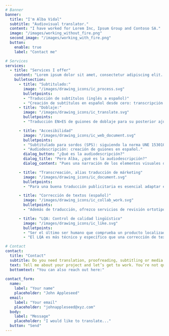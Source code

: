 ```yaml
---
# Banner
banner:
  title: "I'm Alba Vidal"
  subtitle: "Audiovisual translator." 
  content: "I have worked for Lorem Inc, Ipsum Group and Contoso SA."
  image: "/images/working_without_fire.png"
  second_image: "/images/working_with_fire.png"
  button:
    enable: true
    label: "Contact me"

# Services
services:
  - title: "Services I offer"
    content: "Lorem ipsum dolor sit amet, consectetur adipiscing elit. Nulla volutpat lorem a sodales consequat. Nulla mattis libero id ligula aliquam commodo. Nullam non urna nec mi pharetra hendrerit."
    bulletsection:
      - title: "Subtitulado:"
        image: "/images/drawing_icons/ic_process.svg"
        bulletpoints:
        - "Traducción de subtítulos (inglés a español)"
        - "Creación de subtítulos en español desde cero: transcripción y pautado."
      - title: "Doblaje:"
        image: "/images/drawing_icons/ic_translate.svg"
        bulletpoints:
        - "Traducción EN>ES de guiones de doblaje para su posterior ajuste"

      - title: "Accesibilidad"
        image: "/images/drawing_icons/ic_web_document.svg"
        bulletpoints:
        - "Subtitulado para sordos (SPS): siguiendo la norma UNE 153010."
        - "Audiodescripción: creación de guiones en español."
        dialog_button: "¿Qué es la audiodescripción?"
        dialog_title: "Pero Alba, ¿qué es la audiodescripción?"
        dialog_content: "Pues una narración de los elementos visuales de un vídeo, para mejorar el acceso al cine y la TV de las personas con discapacidad (vamos, una cosa muy bonita y necesaria). Más info [aquí](https://www.once.es/servicios-sociales/cultura-y-ocio/audiodescripcion-para-quienes-gustan-del-cine-y-del-teatro)."

      - title: "Transcreación, alias traducción de márketing"
        image: "/images/drawing_icons/ic_document.svg"
        bulletpoints:
        - "Para una buena traducción publicitaria es esencial adaptar el tono y las referencias culturales al nuevo mercado. Solo así el público recibirá la marca tal y como se pretende. Te ayudo a adaptar tu contenido de márketing, ya sean anuncios, redes sociales, copy..."

      - title: "Corrección de textos (español)"
        image: "/images/drawing_icons/ic_collab_work.svg"
        bulletpoints:
        - "Además de traducción, ofrezco servicios de revisión ortotipográfica y de estilo, tanto de textos originales en español como de traducciones. ¡No dejes que una puntuación descuidada te estropee un buen texto ni que se te cuele algún anglicismo raro en tu traducción! Cuatro ojos ven más que dos, etcétera. Y sí, soy la típica pesada que va por la calle señalando carteles y diciendo: 'ahí sobra una coma'."

      - title: "LQA: Control de calidad lingüístico"
        image: "/images/drawing_icons/ic_like.svg"
        bulletpoints:
        - "Ser el último ser humano que comprueba un producto localizado antes de que se publique es... muy necesario. ¡La cantidad de errores de última hora que se evitan así!"
        - "El LQA es más técnico y específico que una corrección de texto, e implica tareas como consultar guías de cliente y de estilo, usar software específico e implementar cambios de última hora. Muchas veces el proceso trasciende los idiomas y se hace control de calidad de lenguas que ni hablamos, por lo que es esencial tener conocimientos de lingüística y saber dónde y cómo mirar."

# Contact
contact:
  title: "Contact"
  subtitle: Do you need translation, proofreading, subtitling or media accessibility services?
  text: Tell me about your project and let’s get to work. You’re not quite sure what you need? Drop me a line anyway! I will help you figure out what the best option for you is and give you a no obligation quote.
  bottomtext: "You can also reach out here:"
  
contact_form:
  name:
    label: "Your name"
    placeholder: "John Appleseed"
  email:
    label: "Your email"
    placeholder: "johnappleseed@xyz.com"
  body:
    label: "Message"
    placeholder: "I would like to translate..."
  button: "Send"
---
```

